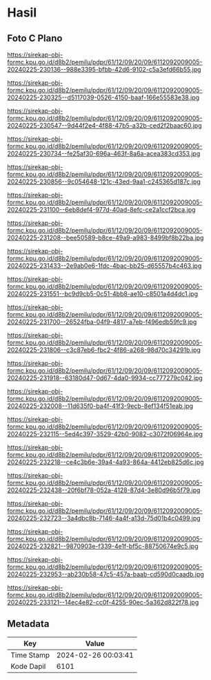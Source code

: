 # Hasil

## Foto C Plano

https://sirekap-obj-formc.kpu.go.id/d8b2/pemilu/pdpr/61/12/09/20/09/6112092009005-20240225-230136--988e3395-bfbb-42d6-9102-c5a3efd66b55.jpg

https://sirekap-obj-formc.kpu.go.id/d8b2/pemilu/pdpr/61/12/09/20/09/6112092009005-20240225-230325--d5117039-0526-4150-baaf-166e55583e38.jpg

https://sirekap-obj-formc.kpu.go.id/d8b2/pemilu/pdpr/61/12/09/20/09/6112092009005-20240225-230547--9d44f2e4-4f88-47b5-a32b-ced2f2baac60.jpg

https://sirekap-obj-formc.kpu.go.id/d8b2/pemilu/pdpr/61/12/09/20/09/6112092009005-20240225-230734--fe25af30-696a-463f-8a6a-acea383cd353.jpg

https://sirekap-obj-formc.kpu.go.id/d8b2/pemilu/pdpr/61/12/09/20/09/6112092009005-20240225-230856--9c054648-121c-43ed-9aa1-c245365d187c.jpg

https://sirekap-obj-formc.kpu.go.id/d8b2/pemilu/pdpr/61/12/09/20/09/6112092009005-20240225-231100--6eb8def4-977d-40ad-8efc-ce2a1ccf2bca.jpg

https://sirekap-obj-formc.kpu.go.id/d8b2/pemilu/pdpr/61/12/09/20/09/6112092009005-20240225-231208--bee50589-b8ce-49a9-a983-8499bf8b22ba.jpg

https://sirekap-obj-formc.kpu.go.id/d8b2/pemilu/pdpr/61/12/09/20/09/6112092009005-20240225-231433--2e9ab0e6-1fdc-4bac-bb25-d65557b4c463.jpg

https://sirekap-obj-formc.kpu.go.id/d8b2/pemilu/pdpr/61/12/09/20/09/6112092009005-20240225-231551--bc9d9cb5-0c51-4bb8-ae10-c8501a4d4dc1.jpg

https://sirekap-obj-formc.kpu.go.id/d8b2/pemilu/pdpr/61/12/09/20/09/6112092009005-20240225-231700--26524fba-04f9-4817-a7eb-f496edb59fc9.jpg

https://sirekap-obj-formc.kpu.go.id/d8b2/pemilu/pdpr/61/12/09/20/09/6112092009005-20240225-231806--c3c87eb6-fbc2-4f86-a268-98d70c34291b.jpg

https://sirekap-obj-formc.kpu.go.id/d8b2/pemilu/pdpr/61/12/09/20/09/6112092009005-20240225-231918--63180d47-0d67-4da0-9934-cc777279c042.jpg

https://sirekap-obj-formc.kpu.go.id/d8b2/pemilu/pdpr/61/12/09/20/09/6112092009005-20240225-232008--11d635f0-ba4f-41f3-9ecb-8ef134f51eab.jpg

https://sirekap-obj-formc.kpu.go.id/d8b2/pemilu/pdpr/61/12/09/20/09/6112092009005-20240225-232115--5ed4c397-3529-42b0-9082-c3072f06964e.jpg

https://sirekap-obj-formc.kpu.go.id/d8b2/pemilu/pdpr/61/12/09/20/09/6112092009005-20240225-232218--ce4c3b6e-39a4-4a93-864a-4412eb825d6c.jpg

https://sirekap-obj-formc.kpu.go.id/d8b2/pemilu/pdpr/61/12/09/20/09/6112092009005-20240225-232438--20f6bf78-052a-4128-87d4-3e80d96b5f79.jpg

https://sirekap-obj-formc.kpu.go.id/d8b2/pemilu/pdpr/61/12/09/20/09/6112092009005-20240225-232723--3a4dbc8b-7146-4a4f-a13d-75d01b4c0499.jpg

https://sirekap-obj-formc.kpu.go.id/d8b2/pemilu/pdpr/61/12/09/20/09/6112092009005-20240225-232821--9870903e-f339-4e1f-bf5c-88750674e9c5.jpg

https://sirekap-obj-formc.kpu.go.id/d8b2/pemilu/pdpr/61/12/09/20/09/6112092009005-20240225-232953--ab230b58-47c5-457a-baab-cd590d0caadb.jpg

https://sirekap-obj-formc.kpu.go.id/d8b2/pemilu/pdpr/61/12/09/20/09/6112092009005-20240225-233121--14ec4e82-cc0f-4255-90ec-5a362d822f78.jpg


## Metadata

| Key        | Value               |
| ---------- | ------------------- |
| Time Stamp | 2024-02-26 00:03:41 |
| Kode Dapil | 6101                |




